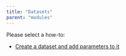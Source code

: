 ```yaml
---
title: "Datasets"
parent: "modules"
---
```

Please select a how-to:

*   [Create a dataset and add parameters to it](create-a-data-set-and-add-parameters-to-it)
